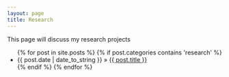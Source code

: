 ```yaml
---
layout: page
title: Research
---
```


<p class="message">
  This page will discuss my research projects
</p>

  <ul class="posts">
    {% for post in site.posts %}
		{% if post.categories contains 'research' %}
			<li><span>{{ post.date | date_to_string }}</span> &raquo; <a href="{{ post.url }}">{{ post.title }}</a></li>
		{% endif %}
    {% endfor %}
  </ul>
	
